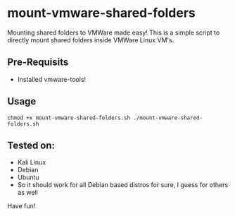 # mount-vmware-shared-folders

Mounting shared folders to VMWare made easy!
This is a simple script to directly mount shared folders inside VMWare Linux VM's.

## Pre-Requisits

* Installed vmware-tools!

## Usage

`
chmod +x mount-vmware-shared-folders.sh
./mount-vmware-shared-folders.sh
`

## Tested on:

* Kali Linux 
* Debian
* Ubuntu
* So it should work for all Debian based distros for sure, I guess for others as well

Have fun!

